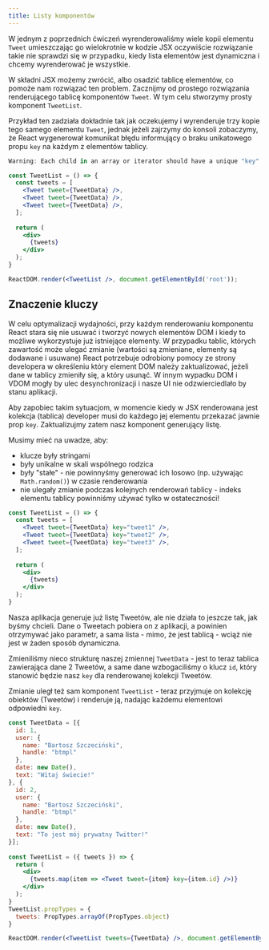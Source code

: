 ```yaml
---
title: Listy komponentów
---
```


W jednym z poprzednich ćwiczeń wyrenderowaliśmy wiele kopii elementu `Tweet` umieszczając go wielokrotnie w kodzie JSX oczywiście rozwiązanie takie nie sprawdzi się w przypadku, kiedy lista elementów jest dynamiczna i chcemy wyrenderować je wszystkie.

W składni JSX możemy zwrócić, albo osadzić tablicę elementów, co pomoże nam rozwiązać ten problem. Zacznijmy od prostego rozwiązania renderującego tablicę komponentów `Tweet`. W tym celu stworzymy prosty komponent `TweetList`.

Przykład ten zadziała dokładnie tak jak oczekujemy i wyrenderuje trzy kopie tego samego elementu `Tweet`, jednak jeżeli zajrzymy do konsoli zobaczymy, że React wygenerował komunikat błędu informujący o braku unikatowego propu `key` na każdym z elementów tablicy.

```jsx
Warning: Each child in an array or iterator should have a unique "key" prop.
```

```jsx
const TweetList = () => {
  const tweets = [
    <Tweet tweet={TweetData} />,
    <Tweet tweet={TweetData} />,
    <Tweet tweet={TweetData} />,
  ];
  
  return (
    <div>
      {tweets}
    </div>
  );
}

ReactDOM.render(<TweetList />, document.getElementById('root')); 
```

## Znaczenie kluczy

W celu optymalizacji wydajności, przy każdym renderowaniu komponentu React stara się nie usuwać i tworzyć nowych elementów DOM i kiedy to możliwe wykorzystuje już istniejące elementy. W przypadku tablic, których zawartość może ulegać zmianie (wartości są zmieniane, elementy są dodawane i usuwane) React potrzebuje odrobiony pomocy ze strony developera w określeniu który element DOM należy zaktualizować, jeżeli dane w tablicy zmieniły się, a który usunąć. W innym wypadku DOM i VDOM mogły by ulec desynchronizacji i nasze UI nie odzwierciedlało by stanu aplikacji.

Aby zapobiec takim sytuacjom, w momencie kiedy w JSX renderowana jest kolekcja (tablica) developer musi do każdego jej elementu przekazać jawnie prop `key`. Zaktualizujmy zatem nasz komponent generujący listę.

Musimy mieć na uwadze, aby:

*   klucze były stringami
*   były unikalne w skali wspólnego rodzica
*   były "stałe" - nie powinnyśmy generować ich losowo (np. używając `Math.random()`) w czasie renderowania
*   nie ulegały zmianie podczas kolejnych renderowań tablicy - indeks elementu tablicy powinniśmy używać tylko w ostateczności!

```jsx
const TweetList = () => {
  const tweets = [
    <Tweet tweet={TweetData} key="tweet1" />,
    <Tweet tweet={TweetData} key="tweet2" />,
    <Tweet tweet={TweetData} key="tweet3" />,
  ];
  
  return (
    <div>
      {tweets}
    </div>
  );
}
```

Nasza aplikacja generuje już listę Tweetów, ale nie działa to jeszcze tak, jak byśmy chcieli. Dane o Tweetach pobiera on z aplikacji, a powinien otrzymywać jako parametr, a sama lista - mimo, że jest tablicą - wciąż nie jest w żaden sposób dynamiczna.

Zmieniliśmy nieco strukturę naszej zmiennej `TweetData` - jest to teraz tablica zawierająca dane 2 Tweetów, a same dane wzbogaciliśmy o klucz `id`, który stanowić będzie nasz `key` dla renderowanej kolekcji Tweetów.

Zmianie uległ też sam komponent `TweetList` - teraz przyjmuje on kolekcję obiektów (Tweetów) i renderuje ją, nadając każdemu elementowi odpowiedni `key`.

```jsx
const TweetData = [{
  id: 1,
  user: {
    name: "Bartosz Szczeciński",
    handle: "btmpl"
  },
  date: new Date(),
  text: "Witaj świecie!"
}, {
  id: 2,
  user: {
    name: "Bartosz Szczeciński",
    handle: "btmpl"
  },
  date: new Date(),
  text: "To jest mój prywatny Twitter!"
}];
              
const TweetList = ({ tweets }) => {                
  return (
    <div>
      {tweets.map(item => <Tweet tweet={item} key={item.id} />)}
    </div>
  );
}   
TweetList.propTypes = {
  tweets: PropTypes.arrayOf(PropTypes.object)
}

ReactDOM.render(<TweetList tweets={TweetData} />, document.getElementById('root'));
```